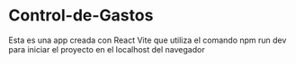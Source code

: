 # Control-de-Gastos
Esta es una app creada con React Vite que utiliza el comando npm run dev para iniciar el proyecto en el localhost del navegador
